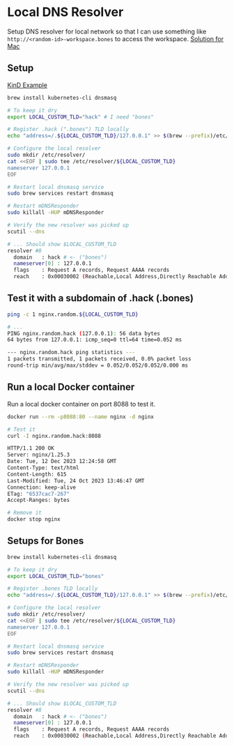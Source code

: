 # Local DNS Resolver

Setup DNS resolver for local network so that I can use something like `http://<random-id>-workspace.bones` to access the workspace. [Solution for Mac](https://gist.github.com/ogrrd/5831371?permalink_comment_id=4790334#gistcomment-4790334)

## Setup

[KinD Example](https://mya.sh/blog/2020/10/21/local-ingress-domains-kind/)

```bash
brew install kubernetes-cli dnsmasq

# To keep it dry
export LOCAL_CUSTOM_TLD="hack" # I need "bones"

# Register .hack (".bones") TLD locally
echo "address=/.${LOCAL_CUSTOM_TLD}/127.0.0.1" >> $(brew --prefix)/etc/dnsmasq.conf

# Configure the local resolver
sudo mkdir /etc/resolver/
cat <<EOF | sudo tee /etc/resolver/${LOCAL_CUSTOM_TLD}
nameserver 127.0.0.1
EOF

# Restart local dnsmasq service
sudo brew services restart dnsmasq

# Restart mDNSResponder
sudo killall -HUP mDNSResponder

# Verify the new resolver was picked up
scutil --dns

# ... Should show $LOCAL_CUSTOM_TLD
resolver #8
  domain   : hack # <- ("bones")
  nameserver[0] : 127.0.0.1
  flags    : Request A records, Request AAAA records
  reach    : 0x00030002 (Reachable,Local Address,Directly Reachable Address)
```

## Test it with a subdomain of .hack (.bones)

```bash
ping -c 1 nginx.random.${LOCAL_CUSTOM_TLD}

# ...
PING nginx.random.hack (127.0.0.1): 56 data bytes
64 bytes from 127.0.0.1: icmp_seq=0 ttl=64 time=0.052 ms

--- nginx.random.hack ping statistics ---
1 packets transmitted, 1 packets received, 0.0% packet loss
round-trip min/avg/max/stddev = 0.052/0.052/0.052/0.000 ms
```

## Run a local Docker container

Run a local docker container on port 8088 to test it.

```bash
docker run --rm -p8088:80 --name nginx -d nginx

# Test it
curl -I nginx.random.hack:8088

HTTP/1.1 200 OK
Server: nginx/1.25.3
Date: Tue, 12 Dec 2023 12:24:58 GMT
Content-Type: text/html
Content-Length: 615
Last-Modified: Tue, 24 Oct 2023 13:46:47 GMT
Connection: keep-alive
ETag: "6537cac7-267"
Accept-Ranges: bytes

# Remove it
docker stop nginx
```

## Setups for Bones

```bash
brew install kubernetes-cli dnsmasq

# To keep it dry
export LOCAL_CUSTOM_TLD="bones" 

# Register .bones TLD locally
echo "address=/.${LOCAL_CUSTOM_TLD}/127.0.0.1" >> $(brew --prefix)/etc/dnsmasq.conf

# Configure the local resolver
sudo mkdir /etc/resolver/
cat <<EOF | sudo tee /etc/resolver/${LOCAL_CUSTOM_TLD}
nameserver 127.0.0.1
EOF

# Restart local dnsmasq service
sudo brew services restart dnsmasq

# Restart mDNSResponder
sudo killall -HUP mDNSResponder

# Verify the new resolver was picked up
scutil --dns

# ... Should show $LOCAL_CUSTOM_TLD
resolver #8
  domain   : hack # <- ("bones")
  nameserver[0] : 127.0.0.1
  flags    : Request A records, Request AAAA records
  reach    : 0x00030002 (Reachable,Local Address,Directly Reachable Address)
```
